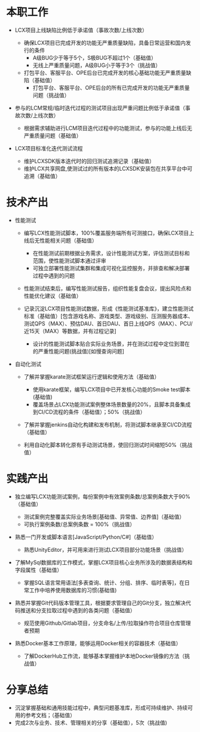 # 本职工作
- LCX项目上线缺陷比例低于承诺值（事故次数/上线次数）
    - 确保LCX项目已完成开发的功能无严重质量缺陷，具备日常运营和国内发行的条件
        - A级BUG少于等于5个，S极BUG不超过1个（基础值）
        - 无线上严重质量问题，A级BUG小于等于3个（挑战值）
    - 打包平台、客服平台、OPE后台已完成开发的核心基础功能无严重质量缺陷（基础值）
        - 打包平台、客服平台、OPE后台的所有已完成开发的功能无严重质量问题（挑战值）
  
- 参与的LCM常规/临时迭代过程的测试项目出现严重问题比例低于承诺值（事故次数/上线次数）
    - 根据需求辅助进行LCM项目迭代过程中的功能测试，参与的功能上线后无严重质量问题（基础值）
  
- LCX项目标准化迭代测试流程
    - 维护LCXSDK版本迭代时的回归测试追溯记录（基础值）
    - 维护LCX共享网盘,使测试过的所有版本的LCXSDK安装包在共享平台中可追溯（基础值）

# 技术产出
- 性能测试
    - 编写LCX性能测试脚本，100%覆盖服务端所有可测接口，确保LCX项目上线后无性能相关问题（基础值）
      - 在性能测试前期根据业务需求，设计性能测试方案，评估测试目标和范围，使性能测试脚本通过评审
      - 可独立部署性能测试集群和集成可视化监控服务，并排查和解决部署过程中遇到的问题
  
    - 性能测试结束后，编写性能测试报告，组织性能复盘会议，提出风险点和性能优化建议（基础值）
  
    - 记录沉淀LCX项目性能测试数据，形成《性能测试基准库》，建立性能测试标准（基础值）[包含游戏名称、游戏类型、游戏级别、压测服务器成本、测试QPS（MAX）、预估DAU、首日DAU、首日上线QPS（MAX）、PCU/近15天（MAX）等数据，并有过程记录]
      - 设计的性能测试脚本贴合实际业务场景，并在测试过程中定位到潜在的严重性能问题(挑战值)[如慢查询问题]

- 自动化测试
    - 了解并掌握karate测试框架运行逻辑和使用方法（基础值）
      - 使用karate框架，编写LCX项目中已开发核心功能的Smoke test脚本(基础值)
      - 覆盖场景占LCX功能测试案例整体场景数量的20%，且脚本具备集成到CI/CD流程的条件（基础值）；50%（挑战值）

    - 了解并掌握jenkins自动化构建和发布机制，将测试脚本继承至CI/CD流程（基础值）

    - 利用自动化脚本转化原有手动测试场景，使回归测试时间缩短50%（挑战值）
  
# 实践产出
  - 独立编写LCX功能测试案例，每份案例中有效案例条数/总案例条数大于90%（基础值）
    - 测试案例完整覆盖实际业务场景[基础值、异常值、边界值]（基础值）
    - 可执行案例条数/总案例条数 = 100%（挑战值）

  - 熟悉一门开发或脚本语言[JavaScript/Python/C#]（基础值）
    - 熟悉UnityEditor，并可用来进行测试LCX项目部分功能场景（挑战值）

  - 了解MySql数据库的工作模式，掌握LCX项目核心业务所涉及的数据表结构和字段属性（基础值）
    - 掌握SQL语言常用语法[多表查询、统计、分组、排序、临时表等]，在日常工作中培养使用数据库的习惯(基础值)

  - 熟悉并掌握Git代码版本管理工具，根据要求管理自己的Git分支，独立解决代码推送和分支拉取过程中遇到的各类问题（基础值）
    - 规范使用Github/Gitlab项目，分支命名/上传/拉取操作符合项目仓库管理者预期

  - 熟悉Docker基本工作原理，能够运用Docker相关的容器技术（基础值）
    - 了解DockerHub工作流，能够基本掌握维护本地Docker镜像的方法（挑战值）

# 分享总结
  - 沉淀掌握基础和通用技能过程中，典型问题基准库，形成可持续维护、持续可用的参考文档；（基础值）
  - 完成2次与业务、技术、管理相关的分享（基础值），5次（挑战值)